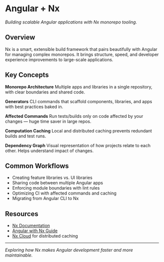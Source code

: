 # Angular + Nx

_Building scalable Angular applications with Nx monorepo tooling._

## Overview

Nx is a smart, extensible build framework that pairs beautifully with Angular for managing complex monorepos. It brings structure, speed, and developer experience improvements to large-scale applications.

## Key Concepts

**Monorepo Architecture**
Multiple apps and libraries in a single repository, with clear boundaries and shared code.

**Generators**
CLI commands that scaffold components, libraries, and apps with best practices baked in.

**Affected Commands**
Run tests/builds only on code affected by your changes — huge time saver in large repos.

**Computation Caching**
Local and distributed caching prevents redundant builds and test runs.

**Dependency Graph**
Visual representation of how projects relate to each other. Helps understand impact of changes.

## Common Workflows

- Creating feature libraries vs. UI libraries
- Sharing code between multiple Angular apps
- Enforcing module boundaries with lint rules
- Optimizing CI with affected commands and caching
- Migrating from Angular CLI to Nx

## Resources

- [Nx Documentation](https://nx.dev)
- [Angular with Nx Guide](https://nx.dev/getting-started/intro)
- [Nx Cloud](https://nx.app) for distributed caching

---

_Exploring how Nx makes Angular development faster and more maintainable._

